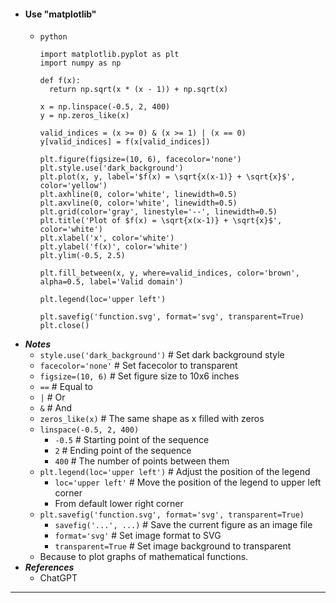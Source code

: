 - #### Use "matplotlib"
    - `python`
      ```
      import matplotlib.pyplot as plt
      import numpy as np
      
      def f(x):
        return np.sqrt(x * (x - 1)) + np.sqrt(x)
      
      x = np.linspace(-0.5, 2, 400)
      y = np.zeros_like(x)
      
      valid_indices = (x >= 0) & (x >= 1) | (x == 0)
      y[valid_indices] = f(x[valid_indices])
      
      plt.figure(figsize=(10, 6), facecolor='none')
      plt.style.use('dark_background')
      plt.plot(x, y, label='$f(x) = \sqrt{x(x-1)} + \sqrt{x}$', color='yellow')
      plt.axhline(0, color='white', linewidth=0.5)
      plt.axvline(0, color='white', linewidth=0.5)
      plt.grid(color='gray', linestyle='--', linewidth=0.5)
      plt.title('Plot of $f(x) = \sqrt{x(x-1)} + \sqrt{x}$', color='white')
      plt.xlabel('x', color='white')
      plt.ylabel('f(x)', color='white')
      plt.ylim(-0.5, 2.5)
      
      plt.fill_between(x, y, where=valid_indices, color='brown', alpha=0.5, label='Valid domain')
      
      plt.legend(loc='upper left')
      
      plt.savefig('function.svg', format='svg', transparent=True)
      plt.close()
      ```
- ***Notes***
    - `style.use('dark_background')` # Set dark background style
    - `facecolor='none'` # Set facecolor to transparent
    - `figsize=(10, 6)` # Set figure size to 10x6 inches
    - `==` # Equal to
    - `|` # Or
    - `&` # And
    - `zeros_like(x)` # The same shape as x filled with zeros
    - `linspace(-0.5, 2, 400)`
        - `-0.5` # Starting point of the sequence
        - `2` # Ending point of the sequence
        - `400` # The number of points between them
    - `plt.legend(loc='upper left')` # Adjust the position of the legend
        - `loc='upper left'` # Move the position of the legend to upper left corner
        - From default lower right corner
    - `plt.savefig('function.svg', format='svg', transparent=True)`
        - `savefig('...', ...)` # Save the current figure as an image file
        - `format='svg'` # Set image format to SVG
        - `transparent=True` # Set image background to transparent
    - Because to plot graphs of mathematical functions.
- ***References***
    - ChatGPT
- ---
